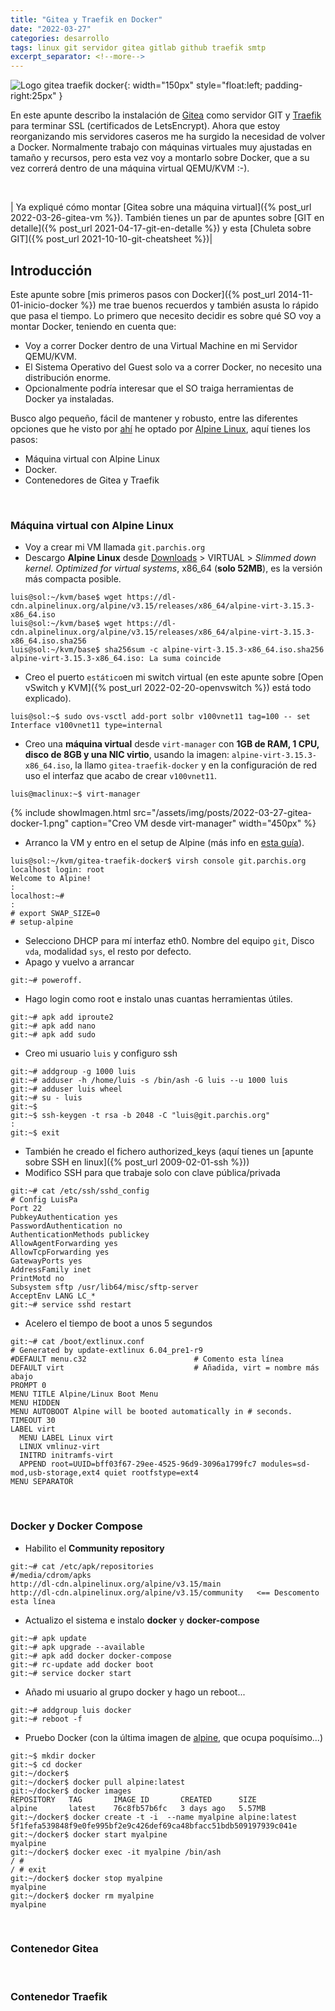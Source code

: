 ```yaml
---
title: "Gitea y Traefik en Docker"
date: "2022-03-27"
categories: desarrollo
tags: linux git servidor gitea gitlab github traefik smtp
excerpt_separator: <!--more-->
---
```


![Logo gitea traefik docker](/assets/img/posts/logo-gitea-docker.svg){: width="150px" style="float:left; padding-right:25px" } 

En este apunte describo la instalación de [Gitea](http://gitea.io) como servidor GIT y [Traefik](https://doc.traefik.io/traefik/) para terminar SSL (certificados de LetsEncrypt). Ahora que estoy reorganizando mis servidores caseros me ha surgido la necesidad de volver a Docker. Normalmente trabajo con máquinas virtuales muy ajustadas en tamaño y recursos, pero esta vez voy a montarlo sobre Docker, que a su vez correrá dentro de una máquina virtual QEMU/KVM :-). 

<br clear="left"/>
<!--more-->

| Ya expliqué cómo montar [Gitea sobre una máquina virtual]({% post_url 2022-03-26-gitea-vm %}). También tienes un par de apuntes sobre [GIT en detalle]({% post_url 2021-04-17-git-en-detalle %}) y esta [Chuleta sobre GIT]({% post_url 2021-10-10-git-cheatsheet %})|

## Introducción

Este apunte sobre [mis primeros pasos con Docker]({% post_url 2014-11-01-inicio-docker %}) me trae buenos recuerdos y también asusta lo rápido que pasa el tiempo. Lo primero que necesito decidir es sobre qué SO voy a montar Docker, teniendo en cuenta que: 

- Voy a correr Docker dentro de una Virtual Machine en mi Servidor QEMU/KVM. 
- El Sistema Operativo del Guest solo va a correr Docker, no necesito una distribución enorme. 
- Opcionalmente podría interesar que el SO traiga herramientas de Docker ya instaladas. 

Busco algo pequeño, fácil de mantener y robusto, entre las diferentes opciones que he visto por [ahí](https://kuberty.io/blog/best-os-for-docker/) he optado por [Alpine Linux](https://alpinelinux.org), aquí tienes los pasos:

- Máquina virtual con Alpine Linux
- Docker. 
- Contenedores de Gitea y Traefik

<br/>

### Máquina virtual con Alpine Linux

- Voy a crear mi VM llamada `git.parchis.org` 
- Descargo **Alpine Linux** desde [Downloads](https://alpinelinux.org/downloads/) > VIRTUAL > *Slimmed down kernel. Optimized for virtual systems*, x86_64 (**solo 52MB**), es la versión más compacta posible.
```console
luis@sol:~/kvm/base$ wget https://dl-cdn.alpinelinux.org/alpine/v3.15/releases/x86_64/alpine-virt-3.15.3-x86_64.iso
luis@sol:~/kvm/base$ wget https://dl-cdn.alpinelinux.org/alpine/v3.15/releases/x86_64/alpine-virt-3.15.3-x86_64.iso.sha256
luis@sol:~/kvm/base$ sha256sum -c alpine-virt-3.15.3-x86_64.iso.sha256
alpine-virt-3.15.3-x86_64.iso: La suma coincide
```
- Creo el puerto `estático`en mi switch virtual (en este apunte sobre [Open vSwitch y KVM]({% post_url 2022-02-20-openvswitch %}) está todo explicado). 
```
luis@sol:~$ sudo ovs-vsctl add-port solbr v100vnet11 tag=100 -- set Interface v100vnet11 type=internal
```
- Creo una **máquina virtual** desde `virt-manager` con **1GB de RAM, 1 CPU, disco de 8GB y una NIC virtio**, usando la imagen: `alpine-virt-3.15.3-x86_64.iso`, la llamo `gitea-traefik-docker` y en la configuración de red uso el interfaz que acabo de crear `v100vnet11`.
```console
luis@maclinux:~$ virt-manager
```

{% include showImagen.html 
      src="/assets/img/posts/2022-03-27-gitea-docker-1.png" 
      caption="Creo VM desde virt-manager" 
      width="450px"
      %}


- Arranco la VM y entro en el setup de Alpine (más info en [esta guía](https://wiki.alpinelinux.org/wiki/QEMU)). 
```console
luis@sol:~/kvm/gitea-traefik-docker$ virsh console git.parchis.org
localhost login: root
Welcome to Alpine!
:
localhost:~#
:
# export SWAP_SIZE=0
# setup-alpine
```
-  Selecciono DHCP para mí interfaz eth0. Nombre del equipo `git`, Disco `vda`, modalidad `sys`, el resto por defecto.
- Apago y vuelvo a arrancar
```console
git:~# poweroff. 
```
- Hago login como root e instalo unas cuantas herramientas útiles. 
```console
git:~# apk add iproute2
git:~# apk add nano
git:~# apk add sudo
```
- Creo mi usuario `luis` y configuro ssh
```console
git:~# addgroup -g 1000 luis
git:~# adduser -h /home/luis -s /bin/ash -G luis --u 1000 luis
git:~# adduser luis wheel
git:~# su - luis
git:~$ 
git:~$ ssh-keygen -t rsa -b 2048 -C "luis@git.parchis.org"
:
git:~$ exit
```
- También he creado el fichero authorized_keys (aquí tienes un [apunte sobre SSH en linux]({% post_url 2009-02-01-ssh %}))
- Modifico SSH para que trabaje solo con clave pública/privada
```console
git:~# cat /etc/ssh/sshd_config
# Config LuisPa
Port 22
PubkeyAuthentication yes
PasswordAuthentication no
AuthenticationMethods publickey
AllowAgentForwarding yes
AllowTcpForwarding yes
GatewayPorts yes
AddressFamily inet
PrintMotd no
Subsystem sftp /usr/lib64/misc/sftp-server
AcceptEnv LANG LC_*
git:~# service sshd restart
```
- Acelero el tiempo de boot a unos 5 segundos
```console
git:~# cat /boot/extlinux.conf
# Generated by update-extlinux 6.04_pre1-r9
#DEFAULT menu.c32                        # Comento esta línea
DEFAULT virt                             # Añadida, virt = nombre más abajo
PROMPT 0
MENU TITLE Alpine/Linux Boot Menu
MENU HIDDEN
MENU AUTOBOOT Alpine will be booted automatically in # seconds.
TIMEOUT 30
LABEL virt
  MENU LABEL Linux virt
  LINUX vmlinuz-virt
  INITRD initramfs-virt
  APPEND root=UUID=bff03f67-29ee-4525-96d9-3096a1799fc7 modules=sd-mod,usb-storage,ext4 quiet rootfstype=ext4
MENU SEPARATOR
```

<br/>

### Docker y Docker Compose

- Habilito el **Community repository**
```console
git:~# cat /etc/apk/repositories
#/media/cdrom/apks
http://dl-cdn.alpinelinux.org/alpine/v3.15/main
http://dl-cdn.alpinelinux.org/alpine/v3.15/community   <== Descomento esta línea
```
- Actualizo el sistema e instalo **docker** y **docker-compose**
```console
git:~# apk update
git:~# apk upgrade --available
git:~# apk add docker docker-compose
git:~# rc-update add docker boot
git:~# service docker start
```
- Añado mi usuario al grupo docker y hago un reboot...
```console
git:~# addgroup luis docker
git:~# reboot -f
```
- Pruebo Docker (con la última imagen de [alpine](https://hub.docker.com/_/alpine), que ocupa poquísimo...)
```console
git:~$ mkdir docker
git:~$ cd docker
git:~/docker$
git:~/docker$ docker pull alpine:latest
git:~/docker$ docker images
REPOSITORY   TAG       IMAGE ID       CREATED      SIZE
alpine       latest    76c8fb57b6fc   3 days ago   5.57MB
git:~/docker$ docker create -t -i  --name myalpine alpine:latest
5f1fefa539848f9e0fe995bf2e9c426def69ca48bfacc51bdb509197939c041e
git:~/docker$ docker start myalpine
myalpine
git:~/docker$ docker exec -it myalpine /bin/ash
/ #
/ # exit
git:~/docker$ docker stop myalpine
myalpine
git:~/docker$ docker rm myalpine
myalpine
```




<br/>

### Contenedor Gitea

<br/>

### Contenedor Traefik

<br/>


